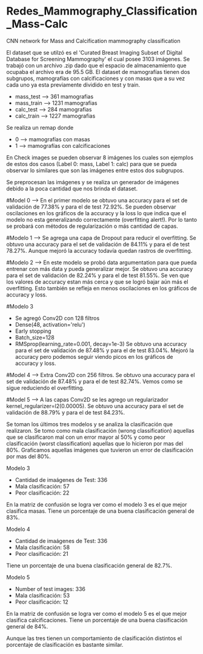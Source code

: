 # Redes_Mammography_Classification_Mass-Calc
CNN network for Mass and Calcification mammography classification

El dataset que se utilzó es el 'Curated Breast Imaging Subset of  Digital Database for Screening Mammography' el cual posee 3103 imágenes. Se trabajó con un archivo .zip dado que el espacio de almacenamiento que ocupaba el archivo era de 95.5 GB. El dataset de mamografías tienen dos subgrupos, mamografías con calcificaciones y con masas que a su vez cada uno ya esta previamente dividido en test y train.

* mass_test -->  361 mamografias
* mass_train --> 1231 mamografias
* calc_test --> 284 mamografias
* calc_train --> 1227 mamografias

Se realiza un remap donde
* 0 --> mamografías con masas
* 1 --> mamografías con calcificaciones

En Check images se pueden observar 8 imágenes los cuales son ejemplos de estos dos casos (Label 0: mass, Label 1: calc) para que se pueda observar lo similares que son las imágenes entre estos dos subgrupos.

Se preprocesan las imágenes y se realiza un generador de imágenes debido a la poca cantidad que nos brinda el dataset.

#Model 0 -->
En el primer modelo se obtuvo una accuracy para el set de validación de 77.38% y para el de test 72.92%. Se pueden observar oscilaciones en los gráficos de la accuracy y la loss lo que indica que el modelo no esta generalizando correctamente (overfitting alert!). Por lo tanto se probará con métodos de regularización o más cantidad de capas.

#Modelo 1 -->
Se agrega una capa de Dropout para reducir el overfitting. Se obtuvo una accuracy para el set de validación de 84.11% y para el de test 78.27%. Aunque mejoró la accuracy todavía quedan rastros de overfitting.

#Modelo 2 -->
En este modelo se probó data argumentation para que pueda entrenar con más data y pueda generalizar mejor. Se obtuvo una accuracy para el set de validación de 82.24% y para el de test 81.55%. Se ven que los valores de accuracy estan más cerca y que se logró bajar aún más el overfitting. Esto también se refleja en menos oscilaciones en los gráficos de accuracy y loss.

#Modelo 3
* Se agregó Conv2D con 128 filtros
* Dense(48, activation='relu')
* Early stopping
* Batch_size=128
* RMSprop(learning_rate=0.001, decay=1e-3)
Se obtuvo una accuracy para el set de validación de 87.48% y para el de test 83.04%. Mejoró la accuracy pero podemos seguir viendo picos en los gráficos de accuracy y loss.

#Model 4 -->
Extra Conv2D con 256 filtros. Se obtuvo una accuracy para el set de validación de 87.48% y para el de test 82.74%. Vemos como se sigue reduciendo el overfitting.

#Model 5 -->
A las capas Conv2D se les agrego un regularizador kernel_regularizer=l2(0.00005). Se obtuvo una accuracy para el set de validación de 88.79% y para el de test 84.23%.

Se toman los últimos tres modelos y se analiza la clasificación que realizaron.
Se tomo como mala clasificación (wrong classification) aquellas que se clasificaron mal con un error mayor al 50% y como peor clasificación (worst classification) aquellas que lo hicieron por mas del 80%. Graficamos aquellas imágenes que tuvieron un error de clasificación por mas del 80%. 

Modelo 3
* Cantidad de imaágenes de Test: 336
* Mala clasificación: 57
* Peor clasificación: 22

En la matriz de confusión se logra ver como el modelo 3 es el que mejor clasifica masas. Tiene un porcentaje de una buena clasificación general de 83%.

Modelo 4
* Cantidad de imaágenes de Test: 336
* Mala clasificación: 58
* Peor clasificación: 21

Tiene un porcentaje de una buena clasificación general de 82.7%.

Modelo 5 
* Number of test images: 336
* Mala clasificación: 53
* Peor clasificación: 12

En la matriz de confusión se logra ver como el modelo 5 es el que mejor clasifica calcificaciones. Tiene un porcentaje de una buena clasificación general de 84%.

Aunque las tres tienen un comportamiento de clasificación distintos el porcentaje de clasificación es bastante similar.

